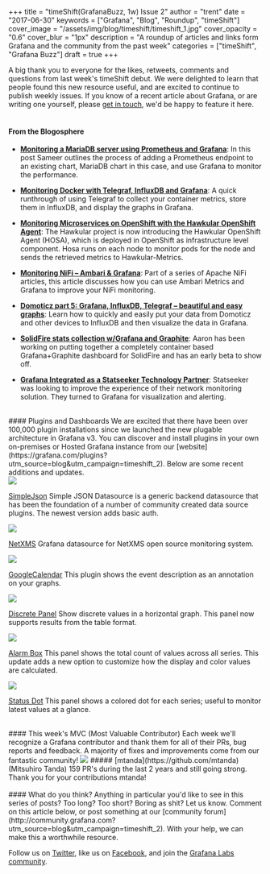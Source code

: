 +++
title = "timeShift(GrafanaBuzz, 1w) Issue 2"
author = "trent"
date = "2017-06-30"
keywords = ["Grafana", "Blog", "Roundup", "timeShift"]
cover_image = "/assets/img/blog/timeshift/timeshift_1.jpg"
cover_opacity = "0.6"
cover_blur = "1px"
description = "A roundup of articles and links form Grafana and the community from the past week"
categories = ["timeShift", "Grafana Buzz"]
draft = true
+++

A big thank you to everyone for the likes, retweets, comments and questions from last week's timeShift debut. We were delighted to learn that people found this new resource useful, and are excited to continue to publish weekly issues. If you know of a recent article about Grafana, or are writing one yourself, please [get in touch](mailto:hello@grafana.com), we'd be happy to feature it here.
<br />
<br />

#### From the Blogosphere
- [**Monitoring a MariaDB server using Prometheus and Grafana**](https://medium.com/bitnami-perspectives/monitoring-a-mariadb-server-using-prometheus-and-grafana-5ee3d1c5360e): In this post Sameer outlines the process of adding a Prometheus endpoint to an existing chart, MariaDB chart in this case, and use Grafana to monitor the performance.

- [**Monitoring Docker with Telegraf, InfluxDB and Grafana**](https://aperogeek.fr/monitoring-docker-with-telegraf-influxdb-and-grafana/): A quick runthrough of using Telegraf to collect your container metrics, store them in InfluxDB, and display the graphs in Grafana.

- [**Monitoring Microservices on OpenShift with the Hawkular OpenShift Agent**](http://www.hawkular.org/blog/2017/01/17/obst-hosa.html): The Hawkular project is now introducing the Hawkular OpenShift Agent (HOSA), which is deployed in OpenShift as infrastructure level component. Hosa runs on each node to monitor pods for the node and sends the retrieved metrics to Hawkular-Metrics.

- [**Monitoring NiFi – Ambari & Grafana**](https://pierrevillard.com/2017/05/16/monitoring-nifi-ambari-grafana/): Part of a series of Apache NiFi articles, this article discusses how you can use Ambari Metrics and Grafana to improve your NiFi monitoring.

- [**Domoticz part 5: Grafana, InfluxDB, Telegraf – beautiful and easy graphs**](https://blog.jokielowie.com/en/2016/11/domoticz-cz-5-grafana-influxdb-telegraf-latwe-i-piekne-wykresy/): Learn how to quickly and easily put your data from Domoticz and other devices to InfluxDB and then visualize the data in Grafana.

- [**SolidFire stats collection w/Grafana and Graphite**](http://www.jedimt.com/2017/06/solidfire-stats-collection-wgrafana-graphite/): Aaron has been working on putting together a completely container based Grafana+Graphite dashboard for SolidFire and has an early beta to show off.

- [**Grafana Integrated as a Statseeker Technology Partner**](https://statseeker.com/blog/2017/06/28/grafana-integrated-statseeker-technology-partner/): Statseeker was looking to improve the experience of their network monitoring solution. They turned to Grafana for visualization and alerting.


<br />
#### Plugins and Dashboards
We are excited that there have been over 100,000 plugin installations since we launched the new plugable architecture in Grafana v3. You can discover and install plugins in your own on-premises or Hosted Grafana instance from our [website](https://grafana.com/plugins?utm_source=blog&utm_campaign=timeshift_2). Below are some recent additions and updates.

<div class="blog-plugin">
	<img style="border-radius: 0;" src="https://grafana.com/api/plugins/grafana-simple-json-datasource/versions/1.3.3/logos/large" />
	<p>
		<a href="https://grafana.com/plugins/grafana-simple-json-datasource?utm_source=blog&utm_campaign=timeshift_2" target="_blank">SimpleJson</a> Simple JSON Datasource is a generic backend datasource that has been the foundation of a number of community created data source plugins. The newest version adds basic auth.
	</p>
</div>

<div class="blog-plugin">
	<img style="border-radius:0;" src="https://grafana.com/api/plugins/radensolutions-netxms-datasource/versions/1.1.0/logos/large" />
	<p>
		<a href="https://grafana.com/plugins/radensolutions-netxms-datasource?utm_source=blog&utm_campaign=timeshift_2" target="_blank">NetXMS</a> Grafana datasource for NetXMS open source monitoring system.
	</p>
</div>

<div class="blog-plugin">
	<img style="border-radius:0;" src="/assets/img/blog/timeshift/icon_google_cal.png" />
	<p>
		<a href="https://grafana.com/plugins/mtanda-google-calendar-datasource?utm_source=blog&utm_campaign=timeshift_2" target="_blank">GoogleCalendar</a> This plugin shows the event description as an annotation on your graphs.
	</p>
</div>


<div class="blog-plugin">
	<img src="https://grafana.com/api/plugins/natel-discrete-panel/versions/0.0.5/logos/large" />
	<p>
		<a href="https://grafana.com/plugins/natel-discrete-panel?utm_source=blog&utm_campaign=timeshift_2" target="_blank">Discrete Panel</a> Show discrete values in a horizontal graph. This panel now supports results from the table format.
	</p>
</div>

<div class="blog-plugin">
	<img src="https://grafana.com/api/plugins/btplc-alarm-box-panel/versions/0.1.1/logos/large" />
	<p>
		<a href="https://grafana.com/plugins/btplc-alarm-box-panel?utm_source=blog&utm_campaign=timeshift_2" target="_blank">Alarm Box</a> This panel shows the total count of values across all series. This update adds a new option to customize how the display and color values are calculated.
	</p>
</div>

<div class="blog-plugin">
	<img src="https://grafana.com/api/plugins/btplc-alarm-box-panel/versions/0.1.1/logos/large" />
	<p>
		<a href="https://grafana.com/plugins/btplc-status-dot-panel?utm_source=blog&utm_campaign=timeshift_2" target="_blank">Status Dot</a> This panel shows a colored dot for each series; useful to monitor  latest values at a glance.
	</p>
</div>

<br />
#### This week's MVC (Most Valuable Contributor)
Each week we'll recognize a Grafana contributor and thank them for all of their PRs, bug reports and feedback. A majority of fixes and improvements come from our fantastic community!

<img class="mvc" src="https://avatars3.githubusercontent.com/u/224552" />
##### [mtanda](https://github.com/mtanda) (Mitsuhiro Tanda)
159 PR's during the last 2 years and still going strong. Thank you for your contributions mtanda!

<br />
<br />
#### What do you think?
Anything in particular you'd like to see in this series of posts? Too long? Too short? Boring as shit? Let us know. Comment on this article below, or post something at our [community forum](http://community.grafana.com?utm_source=blog&utm_campaign=timeshift_2). With your help, we can make this a worthwhile resource.

Follow us on [Twitter](http://twitter.com/grafana), like us on [Facebook](http://facebook.com/grafana), and join the [Grafana Labs community](http://grafana.com/signup?utm_source=blog&utm_campaign=timeshift_2).